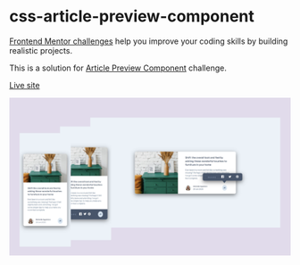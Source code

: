 # css-article-preview-component

[Frontend Mentor challenges](https://www.frontendmentor.io/) help you improve your coding skills by building realistic projects.

This is a solution for [Article Preview Component](https://www.frontendmentor.io/challenges/article-preview-component-dYBN_pYFT) challenge.

[Live site](https://amansgz.github.io/css-article-preview-component/)

![preview screenshot](./css/images/preview.png)